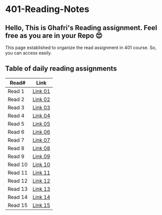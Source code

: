 # 401-Reading-Notes

## Hello, This is Ghafri's Reading assignment. Feel free as you are in your Repo :heart_eyes: <br>
This page established to organize the read assignment in 401 course. So, you can access easily.

## Table of daily reading assignments

Read# | Link
---------|---------
Read 1   |[Link 01](https://mohammedghafri.github.io/401-reading-notes/class01)
Read 2   |[Link 02](https://mohammedghafri.github.io/401-reading-notes/class02)
Read 3   |[Link 03](https://mohammedghafri.github.io/401-reading-notes/class03)
Read 4   |[Link 04](https://mohammedghafri.github.io/401-reading-notes/class04)
Read 5   |[Link 05](https://mohammedghafri.github.io/401-reading-notes/class05)
Read 6   |[Link 06](https://mohammedghafri.github.io/401-reading-notes/class06)
Read 7   |[Link 07](https://mohammedghafri.github.io/401-reading-notes/class07)
Read 8   |[Link 08](https://mohammedghafri.github.io/401-reading-notes/class08)
Read 9   |[Link 09](https://mohammedghafri.github.io/401-reading-notes/class09)
Read 10  |[Link 10](https://mohammedghafri.github.io/301-reading-notes/class10)
Read 11  |[Link 11](https://mohammedghafri.github.io/301-reading-notes/class11)
Read 12  |[Link 12](https://mohammedghafri.github.io/301-reading-notes/class12)
Read 13  |[Link 13](https://mohammedghafri.github.io/301-reading-notes/class13)
Read 14  |[Link 14](https://mohammedghafri.github.io/301-reading-notes/class14a)
Read 15  |[Link 15](https://mohammedghafri.github.io/301-reading-notes/class15)

